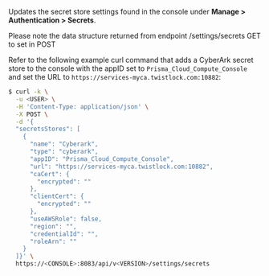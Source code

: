 Updates the secret store settings found in the console under **Manage > Authentication > Secrets**.

Please note the data structure returned from endpoint /settings/secrets GET to set in POST

Refer to the following example curl command that adds a CyberArk secret store to the console with the appID set to `Prisma_Cloud_Compute_Console` and set the URL to `https://services-myca.twistlock.com:10882`:

```bash
$ curl -k \
  -u <USER> \
  -H 'Content-Type: application/json' \
  -X POST \
  -d '{
  "secretsStores": [
    {
      "name": "Cyberark",
      "type": "cyberark",
      "appID": "Prisma_Cloud_Compute_Console",
      "url": "https://services-myca.twistlock.com:10882",
      "caCert": {
        "encrypted": ""
      },
      "clientCert": {
        "encrypted": ""
      },
      "useAWSRole": false,
      "region": "",
      "credentialId": "",
      "roleArn": ""
    }
  ]}' \
  https://<CONSOLE>:8083/api/v<VERSION>/settings/secrets
```
